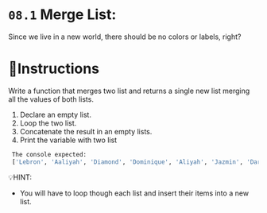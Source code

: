# `08.1` Merge List:

Since we live in a new world, there should be no colors or labels, right?

# 📝Instructions
Write a function that merges two list and returns a single new list
 merging all the values of both lists.
 1. Declare an empty list.
 2. Loop the two list.
 3. Concatenate the result in an empty lists.
 4. Print the variable with two list

```py
 The console expected:
 ['Lebron', 'Aaliyah', 'Diamond', 'Dominique', 'Aliyah', 'Jazmin', 'Darnell', 'Lucas', 'Jake', 'Scott', 'Amy', 'Molly', 'Hannah', 'Lucas']
```

💡HINT:
- You will have to loop though each list and insert their items into a new list.